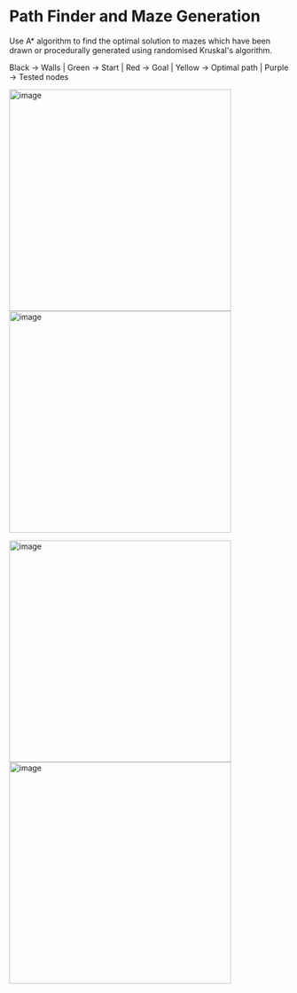 # Path Finder and Maze Generation
 Use A* algorithm to find the optimal solution to mazes which have been drawn or procedurally generated using randomised Kruskal's algorithm.
 
 Black -> Walls |
 Green -> Start |
 Red -> Goal |
 Yellow -> Optimal path |
 Purple -> Tested nodes
 
<img width="400" alt="image" src="https://github.com/user-attachments/assets/395d9f97-8567-4512-b4c2-d02a389690c8" />       <img width="400" alt="image" src="https://github.com/user-attachments/assets/351b6f7f-1476-4fa6-a9b5-93c6656710ac" />


<img width="400" alt="image" src="https://github.com/user-attachments/assets/cb85ff2e-d184-45de-a8bc-27287c33a3d1" /><img width="400"  alt="image" src="https://github.com/user-attachments/assets/70502aac-56ea-4075-836c-91e62d625105" />

